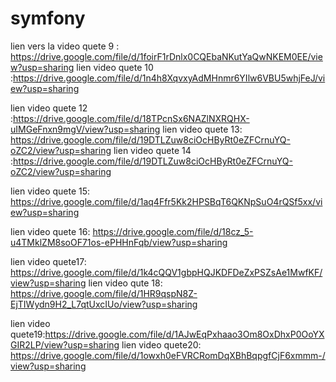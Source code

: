 # symfony

lien vers la video quete 9 : https://drive.google.com/file/d/1foirF1rDnlx0CQEbaNKutYaQwNKEM0EE/view?usp=sharing
lien video quete 10 :https://drive.google.com/file/d/1n4h8XqvxyAdMHnmr6YIlw6VBU5whjFeJ/view?usp=sharing

lien video quete 12 :https://drive.google.com/file/d/18TPcnSx6NAZlNXRQHX-uIMGeFnxn9mgV/view?usp=sharing
lien video quete 13: https://drive.google.com/file/d/19DTLZuw8ciOcHByRt0eZFCrnuYQ-oZC2/view?usp=sharing
lien video quete 14 :https://drive.google.com/file/d/19DTLZuw8ciOcHByRt0eZFCrnuYQ-oZC2/view?usp=sharing

lien video quete 15: https://drive.google.com/file/d/1aq4Ffr5Kk2HPSBqT6QKNpSuO4rQSf5xx/view?usp=sharing

lien video quete 16: https://drive.google.com/file/d/18cz_5-u4TMklZM8soOF71os-ePHHnFqb/view?usp=sharing

lien video quete17: https://drive.google.com/file/d/1k4cQQV1gbpHQJKDFDeZxPSZsAe1MwfKF/view?usp=sharing
lien video qute 18: https://drive.google.com/file/d/1HR9qspN8Z-EjTIWydn9H2_L7qtUxcIUo/view?usp=sharing

lien video quete19:https://drive.google.com/file/d/1AJwEqPxhaao3Om8OxDhxP0OoYXGIR2LP/view?usp=sharing
lien video quete20: https://drive.google.com/file/d/1owxh0eFVRCRomDqXBhBqpgfCjF6xmmm-/view?usp=sharing
